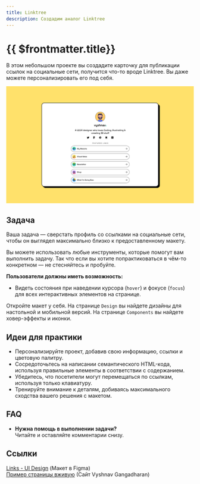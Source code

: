 ```yaml
---
title: Linktree
description: Создадим аналог Linktree
---
```


# {{ $frontmatter.title}}  

<ChallengesBadges type="html" />
<ChallengesBadges type="css" />

<Comments />

В этом небольшом проекте вы создадите карточку для публикации ссылок на социальные сети, получится что-то вроде Linktree. Вы даже можете персонализировать его под себя.

![Linktree](./hero.png)

## Задача

Ваша задача — сверстать профиль со ссылками на социальные сети, чтобы он выглядел максимально близко к предоставленному макету.

Вы можете использовать любые инструменты, которые помогут вам выполнить задачу. Так что если вы хотите попрактиковаться в чём-то конкретном — не стесняйтесь и пробуйте.

**Пользователи должны иметь возможность:**

- Видеть состояния при наведении курсора (`hover`) и фокусе (`focus`) для всех интерактивных элементов на странице.

Откройте макет у себя. На странице `Design` вы найдете дизайны для настольной и мобильной версий. На странице `Components` вы найдете ховер-эффекты и иконки.

## Идеи для практики

- Персонализируйте проект, добавив свою информацию, ссылки и цветовую палитру.
- Сосредоточьтесь на написании семантического HTML-кода, используя правильные элементы в соответствии с содержанием.
- Убедитесь, что посетители могут перемещаться по ссылкам, используя только клавиатуру.
- Тренируйте внимание к деталям, добиваясь максимального сходства вашего решения с макетом.

## FAQ

- **Нужна помощь в выполнении задачи?**  
Читайте и оставляйте комментарии снизу.

## Ссылки

[Links - UI Design](https://www.figma.com/community/file/1140170887273934289/links-ui-design) (Макет в Figma)  
[Пример страницы вживую](https://links.vyshnav.xyz/) (Сайт Vyshnav Gangadharan)
